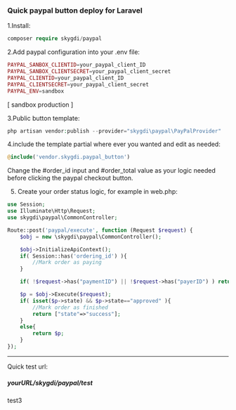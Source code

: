 ### Quick paypal button deploy for Laravel
1.Install:
```php
composer require skygdi/paypal
```

2.Add paypal configuration into your .env file:
```php
PAYPAL_SANBOX_CLIENTID=your_paypal_client_ID
PAYPAL_SANBOX_CLIENTSECRET=your_paypal_client_secret
PAYPAL_CLIENTID=your_paypal_client_ID
PAYPAL_CLIENTSECRET=your_paypal_client_secret
PAYPAL_ENV=sandbox
```
[ sandbox  production ]

3.Public button template:
```php
php artisan vendor:publish --provider="skygdi\paypal\PayPalProvider"
```
4.include the template partial where ever you wanted and edit as needed:
```php
@include('vendor.skygdi.paypal_button')
```
Change the #order_id input and #order_total value as your logic needed before clicking the paypal checkout button.

5. Create your order status logic, for example in web.php:
```php
use Session;
use Illuminate\Http\Request;
use skygdi\paypal\CommonController;

Route::post('paypal/execute', function (Request $request) {
	$obj = new \skygdi\paypal\CommonController();

	$obj->InitializeApiContext();
    if( Session::has('ordering_id') ){
    	//Mark order as paying
    }

    if( !$request->has("paymentID") || !$request->has("payerID") ) return ["state"=>"error","text"=>"parameter required"];

    $p = $obj->Execute($request);
    if( isset($p->state) && $p->state=="approved" ){
    	//Mark order as finished
		return ["state"=>"success"];
    }
    else{
    	return $p;
    }
});
```
___
Quick test url: 
##### yourURL/skygdi/paypal/test

test3

